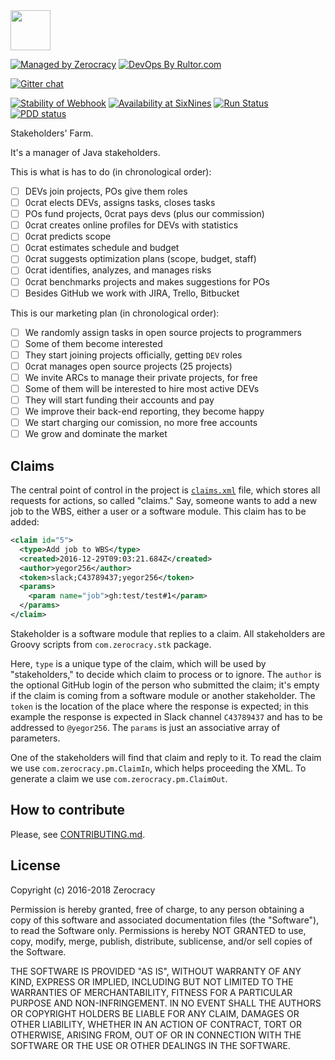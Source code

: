<img src="http://www.zerocracy.com/logo.svg" width="64px" height="64px"/>

[![Managed by Zerocracy](http://www.0crat.com/badge/C3NDPUA8L.svg)](http://www.0crat.com/p/C3NDPUA8L)
[![DevOps By Rultor.com](http://www.rultor.com/b/zerocracy/farm)](http://www.rultor.com/p/zerocracy/farm)

[![Gitter chat](https://badges.gitter.im/gitterHQ/gitter.svg)](https://gitter.im/zerocracy/Lobby)

[![Stability of Webhook](http://www.rehttp.net/b?u=http%3A%2F%2Fwww.0crat.com%2Fghook)](http://www.rehttp.net/i?u=http%3A%2F%2Fwww.0crat.com%2Fghook)
[![Availability at SixNines](http://www.sixnines.io/b/2b3a)](http://www.sixnines.io/h/2b3a)
[![Run Status](https://api.shippable.com/projects/58469fb83ee1d30f00c9b66e/badge?branch=master)](https://app.shippable.com/projects/58469fb83ee1d30f00c9b66e)
[![PDD status](http://www.0pdd.com/svg?name=zerocracy/farm)](http://www.0pdd.com/p?name=zerocracy/farm)

Stakeholders' Farm.

It's a manager of Java stakeholders.

This is what is has to do (in chronological order):

  - [ ] DEVs join projects, POs give them roles
  - [ ] 0crat elects DEVs, assigns tasks, closes tasks
  - [ ] POs fund projects, 0crat pays devs (plus our commission)
  - [ ] 0crat creates online profiles for DEVs with statistics
  - [ ] 0crat predicts scope
  - [ ] 0crat estimates schedule and budget
  - [ ] 0crat suggests optimization plans (scope, budget, staff)
  - [ ] 0crat identifies, analyzes, and manages risks
  - [ ] 0crat benchmarks projects and makes suggestions for POs
  - [ ] Besides GitHub we work with JIRA, Trello, Bitbucket

This is our marketing plan (in chronological order):

  - [ ] We randomly assign tasks in open source projects to programmers
  - [ ] Some of them become interested
  - [ ] They start joining projects officially, getting `DEV` roles
  - [ ] 0crat manages open source projects (25 projects)
  - [ ] We invite ARCs to manage their private projects, for free
  - [ ] Some of them will be interested to hire most active DEVs
  - [ ] They will start funding their accounts and pay
  - [ ] We improve their back-end reporting, they become happy
  - [ ] We start charging our comission, no more free accounts
  - [ ] We grow and dominate the market

## Claims

The central point of control in the project is
[`claims.xml`](https://github.com/zerocracy/datum/blob/master/xsd/pm/claims.xsd) file, which
stores all requests for actions, so called "claims." Say, someone wants
to add a new job to the WBS, either a user or a software module. This
claim has to be added:

```xml
<claim id="5">
  <type>Add job to WBS</type>
  <created>2016-12-29T09:03:21.684Z</created>
  <author>yegor256</author>
  <token>slack;C43789437;yegor256</token>
  <params>
    <param name="job">gh:test/test#1</param>
  </params>
</claim>
```

Stakeholder is a software module that replies to a claim. All stakeholders
are Groovy scripts from `com.zerocracy.stk` package.

Here, `type` is a unique type of the claim, which will be used by
"stakeholders," to decide which claim to process or to ignore. The
`author` is the optional GitHub login of the person who submitted the claim;
it's empty if the claim is coming from a software module or another
stakeholder. The `token` is the location of the place where the response
is expected; in this example the response is expected in Slack channel
`C43789437` and has to be addressed to `@yegor256`. The `params` is just
an associative array of parameters.

One of the stakeholders will find that claim and reply to it. To read the
claim we use `com.zerocracy.pm.ClaimIn`, which helps proceeding the XML. To
generate a claim we use `com.zerocracy.pm.ClaimOut`.

## How to contribute

Please, see [CONTRIBUTING.md](https://github.com/zerocracy/farm/blob/master/CONTRIBUTING.md).

## License

Copyright (c) 2016-2018 Zerocracy

Permission is hereby granted, free of charge, to any person obtaining a copy
of this software and associated documentation files (the "Software"), to read
the Software only. Permissions is hereby NOT GRANTED to use, copy, modify,
merge, publish, distribute, sublicense, and/or sell copies of the Software.

THE SOFTWARE IS PROVIDED "AS IS", WITHOUT WARRANTY OF ANY KIND, EXPRESS OR
IMPLIED, INCLUDING BUT NOT LIMITED TO THE WARRANTIES OF MERCHANTABILITY,
FITNESS FOR A PARTICULAR PURPOSE AND NON-INFRINGEMENT. IN NO EVENT SHALL THE
AUTHORS OR COPYRIGHT HOLDERS BE LIABLE FOR ANY CLAIM, DAMAGES OR OTHER
LIABILITY, WHETHER IN AN ACTION OF CONTRACT, TORT OR OTHERWISE, ARISING FROM,
OUT OF OR IN CONNECTION WITH THE SOFTWARE OR THE USE OR OTHER DEALINGS IN THE
SOFTWARE.


